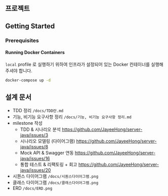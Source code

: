 ## 프로젝트

## Getting Started

### Prerequisites

#### Running Docker Containers

`local` profile 로 실행하기 위하여 인프라가 설정되어 있는 Docker 컨테이너를 실행해주셔야 합니다.

```bash
docker-compose up -d
```

## 설계 문서
- TDD 정리 `/docs/TDD란.md`
- 기능, 비기능 요구사항 정리 `/docs/기능, 비기능 요구사항 정리.md`
- milestone 작성
  - TDD & 시나리오 분석 https://github.com/JayeeHong/server-java/issues/3
  - 시나리오 모델링 (다이어그램) https://github.com/JayeeHong/server-java/issues/8
  - Mock API & Swagger 연동 https://github.com/JayeeHong/server-java/issues/16
  - 통합 테스트 & 리팩토링 + 회고 https://github.com/JayeeHong/server-java/issues/20
- 시퀀스 다이어그램 `/docs/시퀀스다이어그램.png`
- 클래스 다이어그램 `/docs/클래스다이어그램.png`
- ERD `/docs/ERD.png`